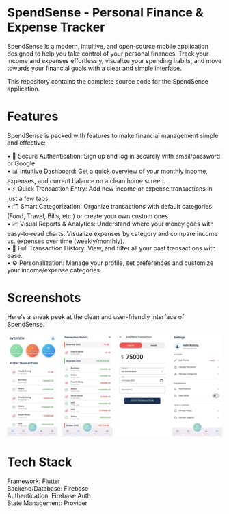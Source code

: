 # SpendSense - Personal Finance & Expense Tracker
SpendSense is a modern, intuitive, and open-source mobile application designed to help you take control of your personal finances. Track your income and expenses effortlessly, visualize your spending habits, and move towards your financial goals with a clear and simple interface.

This repository contains the complete source code for the SpendSense application.

# Features
SpendSense is packed with features to make financial management simple and effective:

• 🔐 Secure Authentication: Sign up and log in securely with email/password or Google. \
• 📊 Intuitive Dashboard: Get a quick overview of your monthly income, expenses, and current balance on a clean home screen. \
• ⚡ Quick Transaction Entry: Add new income or expense transactions in just a few taps. \
• 🗂️ Smart Categorization: Organize transactions with default categories (Food, Travel, Bills, etc.) or create your own custom ones. \
• 📈 Visual Reports & Analytics: Understand where your money goes with easy-to-read charts. Visualize expenses by category and compare income vs. expenses over time (weekly/monthly). \
• 📜 Full Transaction History: View, and filter all your past transactions with ease. \
• ⚙️ Personalization: Manage your profile, set preferences and customize your income/expense categories.

# Screenshots
Here's a sneak peek at the clean and user-friendly interface of SpendSense.

![alt text](screenshots.png)

# Tech Stack
Framework: Flutter \
Backend/Database: Firebase \
Authentication: Firebase Auth \
State Management: Provider